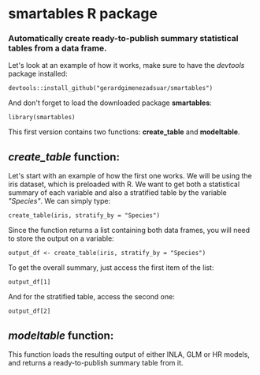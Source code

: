 # smartables R package
### Automatically create ready-to-publish summary statistical tables from a data frame. 

Let's look at an example of how it works, make sure to have the *devtools* package installed:

    devtools::install_github("gerardgimenezadsuar/smartables")

And don't forget to load the downloaded package **smartables**:

    library(smartables)

This first version contains two functions: **create_table** and **modeltable**. 

## *create_table* function:

Let's start with an example of how the first one works. We will be using the iris dataset, which is preloaded with R. We want to get both a statistical summary of each variable and also a stratified table by the variable *"Species"*. We can simply type:

    create_table(iris, stratify_by = "Species")
    
Since the function returns a list containing both data frames, you will need to store the output on a variable:

    output_df <- create_table(iris, stratify_by = "Species")

To get the overall summary, just access the first item of the list:

    output_df[1]
And for the stratified table, access the second one:

    output_df[2]

## *modeltable* function:
This function loads the resulting output of either INLA, GLM or HR models, and returns a ready-to-publish summary table from it.
